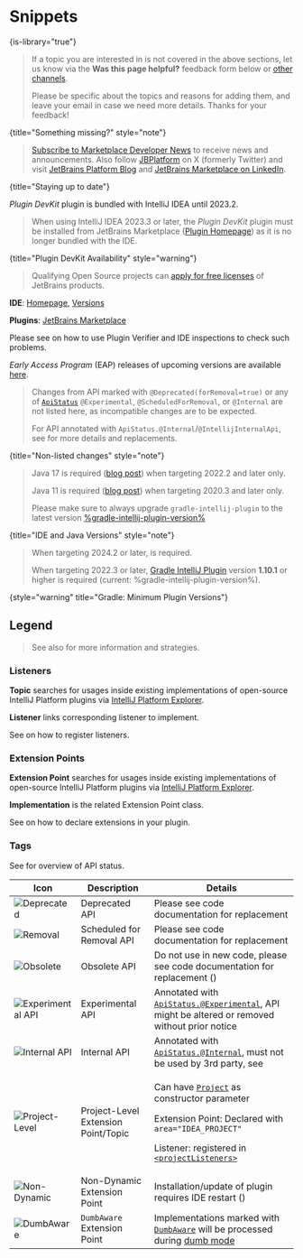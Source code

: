 <!-- Copyright 2000-2024 JetBrains s.r.o. and contributors. Use of this source code is governed by the Apache 2.0 license. -->

# Snippets
{is-library="true"}

<snippet id="missingContent">

> If a topic you are interested in is not covered in the above sections, let us know via the **Was this page helpful?** feedback form below or [other channels](getting_help.topic#problems-with-the-guide).
>
> Please be specific about the topics and reasons for adding them, and leave your email in case we need more details. Thanks for your feedback!
>
{title="Something missing?" style="note"}

</snippet>

<snippet id="subscribeNews">

> [Subscribe to Marketplace Developer News](https://jb.gg/mp-updates) to receive news and announcements.
> Also follow [JBPlatform](https://x.com/JBPlatform/) on X (formerly Twitter) and visit
> [JetBrains Platform Blog](https://blog.jetbrains.com/platform/) and
> [JetBrains Marketplace on LinkedIn](https://www.linkedin.com/showcase/jetbrains-marketplace/).
>
{title="Staying up to date"}

</snippet>

<snippet id="pluginDevKitAvailability">

_Plugin DevKit_ plugin is bundled with IntelliJ IDEA until 2023.2.

> When using IntelliJ IDEA 2023.3 or later, the _Plugin DevKit_ plugin must be installed from JetBrains Marketplace ([Plugin Homepage](https://plugins.jetbrains.com/plugin/22851-plugin-devkit))
> as it is no longer bundled with the IDE.
>
{title="Plugin DevKit Availability" style="warning"}

</snippet>

<snippet id="jetbrainsProductOpenSourceLicense">

> Qualifying Open Source projects can [apply for free licenses](https://www.jetbrains.com/community/opensource/) of JetBrains products.

</snippet>

<snippet id="jetbrainsIDE_TLDR">

<tldr>

**IDE**: [Homepage](https://www.jetbrains.com/%productID%), [Versions](https://www.jetbrains.com/%productID%/download/other.html)

**Plugins**: [JetBrains Marketplace](https://plugins.jetbrains.com/%marketplaceProductID%)

</tldr>

</snippet>

<snippet id="apiChangesHeader">

Please see [](verifying_plugin_compatibility.md) on how to use Plugin Verifier and IDE inspections to check such problems.

_Early Access Program_ (EAP) releases of upcoming versions are available [here](https://eap.jetbrains.com).

> Changes from API marked with `@Deprecated(forRemoval=true)` or any of [`ApiStatus`](%gh-java-annotations%/common/src/main/java/org/jetbrains/annotations/ApiStatus.java) `@Experimental`, `@ScheduledForRemoval`, or `@Internal` are not listed here, as incompatible changes are to be expected.
>
> For API annotated with `ApiStatus.@Internal`/`@IntellijInternalApi`, see [](api_internal.md) for more details and replacements.
>
{title="Non-listed changes" style="note"}

</snippet>

<snippet id="apiChangesJavaVersion">

> Java 17 is required ([blog post](https://blog.jetbrains.com/platform/2022/08/intellij-project-migrates-to-java-17/)) when targeting 2022.2 and later only.
>
> Java 11 is required ([blog post](https://blog.jetbrains.com/platform/2020/09/intellij-project-migrates-to-java-11/)) when targeting 2020.3 and later only.
>
> Please make sure to always upgrade `gradle-intellij-plugin` to the latest version [%gradle-intellij-plugin-version%](https://github.com/jetbrains/gradle-intellij-plugin/releases)
>
{title="IDE and Java Versions" style="note"}

</snippet>

<snippet id="gradlePluginVersion">

> When targeting 2024.2 or later, [](tools_intellij_platform_gradle_plugin.md) is required.
>
> When targeting 2022.3 or later, [Gradle IntelliJ Plugin](tools_gradle_intellij_plugin.md#usage) version **1.10.1** or higher is required (current: %gradle-intellij-plugin-version%).
>
{style="warning" title="Gradle: Minimum Plugin Versions"}

</snippet>

<snippet id="ep_list_legend">

## Legend

> See also [](explore_api.md) for more information and strategies.

### Listeners

**Topic** searches for usages inside existing implementations of open-source IntelliJ Platform plugins via [IntelliJ Platform Explorer](https://jb.gg/ipe).

**Listener** links corresponding listener to implement.

See [](plugin_listeners.md) on how to register listeners.

### Extension Points

**Extension Point** searches for usages inside existing implementations of open-source IntelliJ Platform plugins via [IntelliJ Platform Explorer](https://jb.gg/ipe).

**Implementation** is the related Extension Point class.

See [](plugin_extensions.md) on how to declare extensions in your plugin.

### Tags

See [](verifying_plugin_compatibility.md) for overview of API status.

| Icon                              | Description                         | Details                                                                                                                                                                                                                                                                                                   |
|-----------------------------------|-------------------------------------|-----------------------------------------------------------------------------------------------------------------------------------------------------------------------------------------------------------------------------------------------------------------------------------------------------------|
| ![Deprecated][deprecated]         | Deprecated API                      | Please see code documentation for replacement                                                                                                                                                                                                                                                             |
| ![Removal][removal]               | Scheduled for Removal API           | Please see code documentation for replacement                                                                                                                                                                                                                                                             |
| ![Obsolete][obsolete]             | Obsolete API                        | Do not use in new code, please see code documentation for replacement ([](verifying_plugin_compatibility.md#obsolete-api))                                                                                                                                                                                |
| ![Experimental API][experimental] | Experimental API                    | Annotated with [`ApiStatus.@Experimental`](%gh-java-annotations%/common/src/main/java/org/jetbrains/annotations/ApiStatus.java), API might be altered or removed without prior notice                                                                                                                     |
| ![Internal API][internal]         | Internal API                        | Annotated with [`ApiStatus.@Internal`](%gh-java-annotations%/common/src/main/java/org/jetbrains/annotations/ApiStatus.java), must not be used by 3rd party, see [](api_internal.md)                                                                                                                       |
| ![Project-Level][project-level]   | Project-Level Extension Point/Topic | <p>Can have [`Project`](%gh-ic%/platform/core-api/src/com/intellij/openapi/project/Project.java) as constructor parameter</p><p>Extension Point: Declared with `area="IDEA_PROJECT"`</p><p>Listener: registered in [`<projectListeners>`](plugin_configuration_file.md#idea-plugin__projectListeners)</p> |
| ![Non-Dynamic][non-dynamic]       | Non-Dynamic Extension Point         | Installation/update of plugin requires IDE restart ([](dynamic_plugins.md))                                                                                                                                                                                                                               |
| ![DumbAware][dumb-aware]          | `DumbAware` Extension Point         | Implementations marked with [`DumbAware`](%gh-ic%/platform/core-api/src/com/intellij/openapi/project/DumbAware.java) will be processed during [dumb mode](indexing_and_psi_stubs.md#dumb-mode)                                                                                                            |

[deprecated]: https://img.shields.io/badge/-Deprecated-lightgrey?style=flat-square
[removal]: https://img.shields.io/badge/-Removal-red?style=flat-square
[obsolete]: https://img.shields.io/badge/-Obsolete-grey?style=flat-square
[experimental]: https://img.shields.io/badge/-Experimental-violet?style=flat-square
[internal]: https://img.shields.io/badge/-Internal-darkred?style=flat-square
[project-level]: https://img.shields.io/badge/-Project--Level-blue?style=flat-square
[non-dynamic]: https://img.shields.io/badge/-Non--Dynamic-orange?style=flat-square
[dumb-aware]: https://img.shields.io/badge/-DumbAware-darkgreen?style=flat-square

</snippet>
